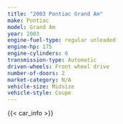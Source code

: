 ```yaml
---
title: "2003 Pontiac Grand Am"
make: Pontiac
model: Grand Am
year: 2003
engine-fuel-type: regular unleaded
engine-hp: 175
engine-cylinders: 6
transmission-type: Automatic
driven-wheels: Front wheel drive
number-of-doors: 2
market-category: N/A
vehicle-size: Midsize
vehicle-style: Coupe
---
```


{{< car_info >}}
